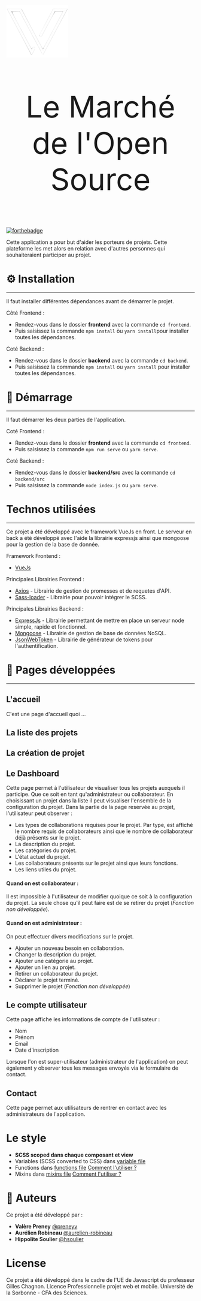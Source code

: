 
![Projet Vue](./frontend/src/assets/logo.png "Projet Vue")
<p align="center" style="font-size:80px">
   Le Marché de l'Open Source
</p>

[![forthebadge](http://forthebadge.com/images/badges/built-with-love.svg)](http://forthebadge.com) 

Cette application a pour but d'aider les porteurs de projets. Cette plateforme les met alors en relation avec d'autres personnes qui souhaiteraient participer au projet.

# ⚙ Installation
***

Il faut installer différentes dépendances avant de démarrer le projet.

Côté Frontend :
- Rendez-vous dans le dossier **frontend** avec la commande ```cd frontend```.
- Puis saisissez la commande ```npm install``` òu ```yarn install```pour installer toutes les dépendances.

Coté Backend : 
- Rendez-vous dans le dossier **backend** avec la commande ```cd backend```.
- Puis saisissez la commande ```npm install``` ou ```yarn install``` pour installer toutes les dépendances.

# 🚀  Démarrage
***

Il faut démarrer les deux parties de l'application.

Coté Frontend :
- Rendez-vous dans le dossier **frontend** avec la commande ```cd frontend```.
- Puis saisissez la commande ```npm run serve``` ou ```yarn serve```.

Coté Backend :
- Rendez-vous dans le dossier **backend/src** avec la commande ```cd backend/src```
- Puis saisissez la commande ```node index.js``` ou ```yarn serve```.

#  Technos utilisées
***

Ce projet a été développé avec le framework VueJs en front. Le serveur en back a été développé avec l'aide la librairie expressjs ainsi que mongoose pour la gestion de la base de donnée.

Framework Frontend :
* [VueJs](https://vuejs.org/)

Principales Librairies Frontend :
* [Axios](https://www.npmjs.com/package/axios) - Librairie de gestion de promesses et de requetes d'API.
* [Sass-loader](https://www.npmjs.com/package/sass-loader)  - Librairie pour pouvoir intégrer le SCSS.

Principales Librairies Backend :
* [ExpressJs](https://expressjs.com/fr/) - Librairie permettant de mettre en place un serveur node simple, rapide et fonctionnel.
* [Mongoose](https://mongoosejs.com/) - Librairie de gestion de base de données NoSQL. 
* [JsonWebToken](https://www.npmjs.com/package/jsonwebtoken) - Librairie de générateur de tokens pour l'authentification.

# 📖 Pages développées
***

## L'accueil
C'est une page d'accueil quoi ...

## La liste des projets

## La création de projet

## Le Dashboard
Cette page permet à l'utilisateur de visualiser tous les projets auxquels il participe. Que ce soit en tant qu'administrateur ou collaborateur.
En choisissant un projet dans la liste il peut visualiser l'ensemble de la configuration du projet.
Dans la partie de la page reservée au projet, l'utilisateur peut observer :
* Les types de collaborations requises pour le projet. 
  Par type, est affiché le nombre requis de collaborateurs ainsi que  le nombre de collaborateur déjà présents sur le projet.
* La description du projet.
* Les catégories du projet.
* L'état actuel du projet.
* Les collaborateurs présents sur le projet ainsi que leurs fonctions.
* Les liens utiles du projet.

#### Quand on est collaborateur :
Il est impossible à l'utilisateur de modifier quoique ce soit à la configuration du projet.
La seule chose qu'il peut faire est de se retirer du projet (*Fonction non développée*).

#### Quand on est administrateur :
On peut effectuer divers modifications sur le projet.
* Ajouter un nouveau besoin en collaboration.
* Changer la description du projet.
* Ajouter une catégorie au projet.
* Ajouter un lien au projet.
* Retirer un collaborateur du projet.
* Déclarer le projet terminé.
* Supprimer le projet (*Fonction non développée*)

## Le compte utilisateur
Cette page affiche les informations de compte de l'utilisateur :
* Nom
* Prénom
* Email
* Date d'inscription

Lorsque l'on est super-utilisateur (administrateur de l'application) on peut également y observer tous les messages 
envoyés via le formulaire de contact.

## Contact
Cette page permet aux utilisateurs de rentrer en contact avec les administrateurs de l'application.

# Le style
-   **SCSS scoped dans chaque composant et view**
-   Variables (SCSS converted to CSS) dans [variable file](./src/scss/abstracts/_variables.scss)
-   Functions dans [functions file](./src/scss/abstracts/_mixins.scss) [Comment l'utiliser ?](https://sass-lang.com/documentation/at-rules/function)
-   Mixins dans [mixins file](./src/scss/abstracts/_mixins.scss) [Comment l'utiliser ?](https://sass-lang.com/documentation/at-rules/mixin)

# 🧐 Auteurs
Ce projet a été développé par :
* **Valère Preney** [@preneyv](https://github.com/preneyv)
* **Aurélien Robineau** [@aurelien-robineau](https://github.com/aurelien-robineau)
* **Hippolite Soulier** [@hsoulier](https://github.com/hsoulier)

# License
Ce projet a été développé dans le cadre de l'UE de Javascript du professeur Gilles Chagnon.
Licence Professionnelle projet web et mobile.
Université de la Sorbonne - CFA des Sciences.




